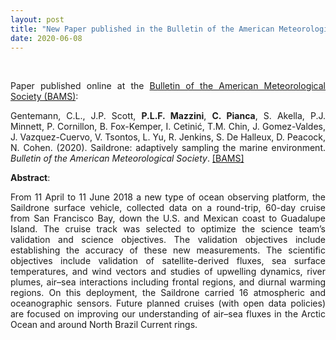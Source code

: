 ```yaml
---
layout: post
title: "New Paper published in the Bulletin of the American Meteorological Society (BAMS)"
date: 2020-06-08
---
```


<br>

<div style="text-align:justify" markdown="1">

<p>Paper published online at the <a href='https://journals.ametsoc.org/doi/10.1175/BAMS-D-19-0015.1'> Bulletin of the American Meteorological Society (BAMS)</a>:</p>

Gentemann, C.L., J.P. Scott, <b>P.L.F. Mazzini</b>, <b>C. Pianca</b>, S. Akella, P.J. Minnett, P. Cornillon, B. Fox-Kemper, I. Cetinić, T.M. Chin, J. Gomez-Valdes, J. Vazquez-Cuervo, V. Tsontos, L. Yu, R. Jenkins, S. De Halleux, D. Peacock, N. Cohen. (2020). Saildrone: adaptively sampling the marine environment. <i>Bulletin of the American Meteorological Society</i>. [[BAMS]](https://journals.ametsoc.org/doi/10.1175/BAMS-D-19-0015.1)

**Abstract**:

From 11 April to 11 June 2018 a new type of ocean observing platform, the Saildrone
surface vehicle, collected data on a round-trip, 60-day cruise from San Francisco Bay, down the
U.S. and Mexican coast to Guadalupe Island. The cruise track was selected to optimize the science
team’s validation and science objectives. The validation objectives include establishing the accuracy
of these new measurements. The scientific objectives include validation of satellite-derived fluxes,
sea surface temperatures, and wind vectors and studies of upwelling dynamics, river plumes,
air–sea interactions including frontal regions, and diurnal warming regions. On this deployment,
the Saildrone carried 16 atmospheric and oceanographic sensors. Future planned cruises (with
open data policies) are focused on improving our understanding of air–sea fluxes in the Arctic
Ocean and around North Brazil Current rings.

</div>
